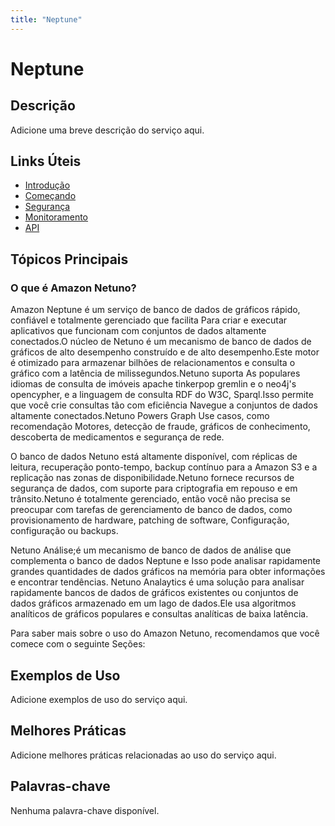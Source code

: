```yaml
---
title: "Neptune"
---
```


# Neptune

## Descrição

Adicione uma breve descrição do serviço aqui.

## Links Úteis

- [Introdução](https://docs.aws.amazon.com/neptune/latest/userguide/intro.html)
- [Começando](https://docs.aws.amazon.com/neptune/latest/userguide/getting-started.html)
- [Segurança](https://docs.aws.amazon.com/neptune/latest/userguide/security.html)
- [Monitoramento](https://docs.aws.amazon.com/neptune/latest/userguide/monitoring.html)
- [API](https://docs.aws.amazon.com/neptune/latest/userguide/api.html)

## Tópicos Principais

### O que é Amazon Netuno?

Amazon Neptune é um serviço de banco de dados de gráficos rápido, confiável e totalmente gerenciado que facilita
Para criar e executar aplicativos que funcionam com conjuntos de dados altamente conectados.O núcleo de Netuno é
um mecanismo de banco de dados de gráficos de alto desempenho construído e de alto desempenho.Este motor é otimizado para armazenar
bilhões de relacionamentos e consulta o gráfico com a latência de milissegundos.Netuno suporta
As populares idiomas de consulta de imóveis apache tinkerpop gremlin e o neo4j's opencypher,
e a linguagem de consulta RDF do W3C, Sparql.Isso permite que você crie consultas tão com eficiência
Navegue a conjuntos de dados altamente conectados.Netuno Powers Graph Use casos, como recomendação
Motores, detecção de fraude, gráficos de conhecimento, descoberta de medicamentos e segurança de rede.

O banco de dados Netuno está altamente disponível, com réplicas de leitura, recuperação ponto-tempo, backup contínuo
para a Amazon S3 e a replicação nas zonas de disponibilidade.Netuno fornece recursos de segurança de dados,
com suporte para criptografia em repouso e em trânsito.Netuno é totalmente gerenciado, então você não
precisa se preocupar com tarefas de gerenciamento de banco de dados, como provisionamento de hardware, patching de software,
Configuração, configuração ou backups.

Netuno
Análise;é um mecanismo de banco de dados de análise que complementa o banco de dados Neptune e
Isso pode analisar rapidamente grandes quantidades de dados gráficos na memória para obter informações e encontrar tendências.
Netuno Analaytics é uma solução para analisar rapidamente bancos de dados de gráficos existentes ou conjuntos de dados gráficos
armazenado em um lago de dados.Ele usa algoritmos analíticos de gráficos populares e consultas analíticas de baixa latência.

Para saber mais sobre o uso do Amazon Netuno, recomendamos que você comece com o seguinte
Seções:

## Exemplos de Uso

Adicione exemplos de uso do serviço aqui.

## Melhores Práticas

Adicione melhores práticas relacionadas ao uso do serviço aqui.

## Palavras-chave

Nenhuma palavra-chave disponível.
